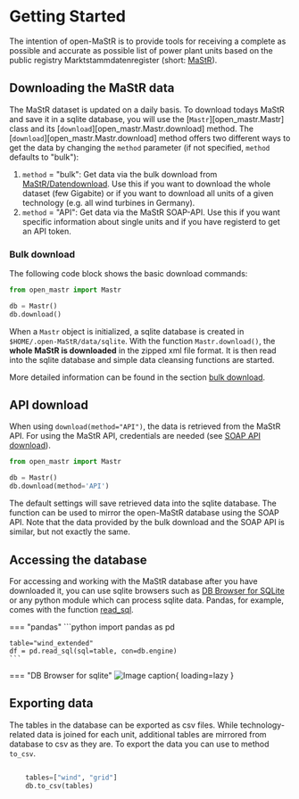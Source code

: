 # Getting Started

The intention of open-MaStR is to provide tools for receiving a complete as possible and accurate as possible list of
power plant units based on the public registry Marktstammdatenregister (short: [MaStR](https://www.marktstammdatenregister.de)).

## Downloading the MaStR data


The MaStR dataset is updated on a daily basis. To download todays MaStR and save it in a sqlite database, you will use the [`Mastr`][open_mastr.Mastr] class and its [`download`][open_mastr.Mastr.download] method. The [`download`][open_mastr.Mastr.download] method offers two different ways to get the data by changing the `method` parameter (if not specified, `method` defaults to "bulk"):

1. `method` = "bulk": Get data via the bulk download from [MaStR/Datendownload](https://www.marktstammdatenregister.de/MaStR/Datendownload). Use this if you want to download the whole dataset (few Gigabite) or if you want to download all units of a given technology (e.g. all wind turbines in Germany).
2. `method` = "API": Get data via the MaStR SOAP-API. Use this if you want specific information about single units and if you have registerd to get an API token.


### Bulk download

The following code block shows the basic download commands:

```python
from open_mastr import Mastr

db = Mastr()
db.download()
```

When a `Mastr` object is initialized, a sqlite database is created in `$HOME/.open-MaStR/data/sqlite`. With the function `Mastr.download()`, the **whole MaStR is downloaded** in the zipped xml file format. It is then read into the sqlite database and simple data cleansing functions are started.

More detailed information can be found in the section [bulk download](advanced.md#bulk-download).

API download
-----------------------------------
When using `download(method="API")`, the data is retrieved from the MaStR API. For using the MaStR API, credentials 
are needed (see [SOAP API download](advanced.md#soap-api-download)).

```python
from open_mastr import Mastr

db = Mastr()
db.download(method='API')
```

The default settings will save retrieved data into the sqlite database. The function can be used to mirror the open-MaStR database using the SOAP API. Note that the data provided by the bulk download and the SOAP API is similar, but not exactly the same.

## Accessing the database

For accessing and working with the MaStR database after you have downloaded it, you can use sqlite browsers 
such as [DB Browser for SQLite](https://sqlitebrowser.org/) or any python module
which can process sqlite data. Pandas, for example, comes with the function
[read_sql](https://pandas.pydata.org/docs/reference/api/pandas.read_sql.html).


=== "pandas"
    ```python
    import pandas as pd

    table="wind_extended"
    df = pd.read_sql(sql=table, con=db.engine)
    ```

=== "DB Browser for sqlite"
    ![Image caption](images/DBBrowser.PNG){ loading=lazy }

## Exporting data

The tables in the database can be exported as csv files. While technology-related data is joined for each unit,
additional tables are mirrored from database to csv as they are. To export the data you can use to method `to_csv`.

```python

    tables=["wind", "grid"]
    db.to_csv(tables)
```